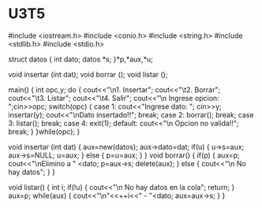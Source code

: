 # U3T5
#include <iostream.h>
#include <conio.h>
#include <string.h>
#include <stdlib.h>
#include <stdio.h>
 
struct datos {
 int dato;
 datos *s;
 }*p,*aux,*u;
 
void insertar (int dat);
void borrar ();
void listar ();
 
main()
{
int opc,y;
do
{
cout<<"\n1. Insertar";
cout<<"\t2. Borrar";
cout<<"\t3. Listar";
cout<<"\t4. Salir";
cout<<"\n Ingrese opcion: ";cin>>opc;
switch(opc)
{
case 1: cout<<"Ingrese dato: ";
 cin>>y;
 insertar(y);
 cout<<"\nDato insertado!!";
 break;
case 2: borrar();
 break;
case 3: listar(); break;
case 4: exit(1);
default: cout<<"\n Opcion no valida!!"; break;
}
}while(opc);
}
 
void insertar (int dat)
{
aux=new(datos);
aux->dato=dat;
if(u)
{
u->s=aux;
aux->s=NULL;
u=aux;
}
else
{
p=u=aux;
}
}
void borrar()
{
if(p)
{
aux=p;
cout<<"\nElimino a " <<p->dato;
p=aux->s;
delete(aux);
}
else
{
cout<<"\n No hay datos";
}
}
 
void listar()
{
int i;
if(!u)
{
cout<<"\n No hay datos en la cola";
return;
}
aux=p;
while(aux)
{
cout<<"\n"<<++i<<" - "<<aux->dato;
aux=aux->s;
}
}

